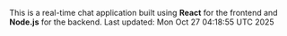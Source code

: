 This is a real-time chat application built using **React** for the frontend and **Node.js** for the backend.
Last updated: Mon Oct 27 04:18:55 UTC 2025
